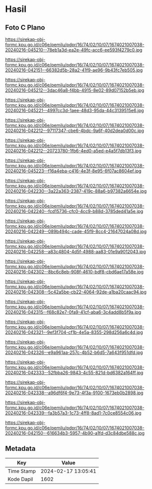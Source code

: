 # Hasil

## Foto C Plano

https://sirekap-obj-formc.kpu.go.id/c06e/pemilu/pdpr/16/74/02/10/07/1674021007038-20240216-045210--78eb1a3d-ea2e-49fc-acc6-ee593f4279c0.jpg

https://sirekap-obj-formc.kpu.go.id/c06e/pemilu/pdpr/16/74/02/10/07/1674021007038-20240216-042151--66382d5b-28a2-41f9-ae96-9b43fc7eb505.jpg

https://sirekap-obj-formc.kpu.go.id/c06e/pemilu/pdpr/16/74/02/10/07/1674021007038-20240216-045212--3dac46a8-f4bb-4915-8e02-89d07152b5eb.jpg

https://sirekap-obj-formc.kpu.go.id/c06e/pemilu/pdpr/16/74/02/10/07/1674021007038-20240216-045221--4997cc3d-1aee-48d3-95da-44c3139515e6.jpg

https://sirekap-obj-formc.kpu.go.id/c06e/pemilu/pdpr/16/74/02/10/07/1674021007038-20240216-042212--97117347-cbe6-4bdc-9a6f-40d2dea0d00c.jpg

https://sirekap-obj-formc.kpu.go.id/c06e/pemilu/pdpr/16/74/02/10/07/1674021007038-20240216-042212--20723780-1fb6-4ed0-a5ed-e4a5f7db13f3.jpg

https://sirekap-obj-formc.kpu.go.id/c06e/pemilu/pdpr/16/74/02/10/07/1674021007038-20240216-045223--f16a4eba-c416-4e3f-8e95-6f07ac8604ef.jpg

https://sirekap-obj-formc.kpu.go.id/c06e/pemilu/pdpr/16/74/02/10/07/1674021007038-20240216-042230--3a22a363-2387-419c-88a6-b97382a6654e.jpg

https://sirekap-obj-formc.kpu.go.id/c06e/pemilu/pdpr/16/74/02/10/07/1674021007038-20240216-042240--fcd15736-cfc0-4cc9-b88d-3785ded41a5e.jpg

https://sirekap-obj-formc.kpu.go.id/c06e/pemilu/pdpr/16/74/02/10/07/1674021007038-20240216-042249--089b494c-cade-45f9-8cc4-21647024a08d.jpg

https://sirekap-obj-formc.kpu.go.id/c06e/pemilu/pdpr/16/74/02/10/07/1674021007038-20240216-042258--a83c4804-4d5f-4988-aa83-01e9a9012043.jpg

https://sirekap-obj-formc.kpu.go.id/c06e/pemilu/pdpr/16/74/02/10/07/1674021007038-20240216-042302--8bc6c8eb-908f-4610-bdf8-cbd6ae17a58e.jpg

https://sirekap-obj-formc.kpu.go.id/c06e/pemilu/pdpr/16/74/02/10/07/1674021007038-20240216-042308--5c42a5be-cb22-4064-92de-a1ba20caac94.jpg

https://sirekap-obj-formc.kpu.go.id/c06e/pemilu/pdpr/16/74/02/10/07/1674021007038-20240216-042315--f68c82e7-0fa9-41cf-aba6-3c4add8b5f9a.jpg

https://sirekap-obj-formc.kpu.go.id/c06e/pemilu/pdpr/16/74/02/10/07/1674021007038-20240216-042321--9ef3f704-cf1b-4e5a-8355-298d256a6c4d.jpg

https://sirekap-obj-formc.kpu.go.id/c06e/pemilu/pdpr/16/74/02/10/07/1674021007038-20240216-042326--e9a961aa-257c-4b52-b6d5-7a643f951dfd.jpg

https://sirekap-obj-formc.kpu.go.id/c06e/pemilu/pdpr/16/74/02/10/07/1674021007038-20240216-042333--52fbba26-9843-4c55-821d-bd6382a164ff.jpg

https://sirekap-obj-formc.kpu.go.id/c06e/pemilu/pdpr/16/74/02/10/07/1674021007038-20240216-042338--a96df6f4-9e73-4f3a-9100-1673eb0b2898.jpg

https://sirekap-obj-formc.kpu.go.id/c06e/pemilu/pdpr/16/74/02/10/07/1674021007038-20240216-042339--fa3b57a3-1c73-4ff8-8ad1-7c0ce8554c06.jpg

https://sirekap-obj-formc.kpu.go.id/c06e/pemilu/pdpr/16/74/02/10/07/1674021007038-20240216-042150--616634b3-5957-4b90-a1fd-d3c84dbe588c.jpg


## Metadata

| Key        | Value               |
| ---------- | ------------------- |
| Time Stamp | 2024-02-17 13:05:41 |
| Kode Dapil | 1602                |



